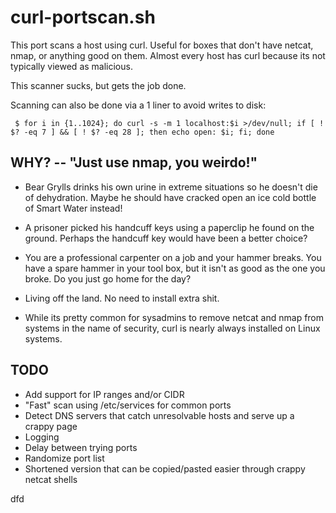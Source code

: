# curl-portscan.sh

This port scans a host using curl. Useful for boxes that don't have
netcat, nmap, or anything good on them. Almost every host has curl
because its not typically viewed as malicious.

This scanner sucks, but gets the job done.

Scanning can also be done via a 1 liner to avoid writes to disk:

	 $ for i in {1..1024}; do curl -s -m 1 localhost:$i >/dev/null; if [ ! $? -eq 7 ] && [ ! $? -eq 28 ]; then echo open: $i; fi; done

## WHY? -- "Just use nmap, you weirdo!"

- Bear Grylls drinks his own urine in extreme situations so he doesn't
  die of dehydration. Maybe he should have cracked open an ice cold
  bottle of Smart Water instead!

- A prisoner picked his handcuff keys using a paperclip he found on
  the ground. Perhaps the handcuff key would have been a better
  choice?
  
- You are a professional carpenter on a job and your hammer
  breaks. You have a spare hammer in your tool box, but it isn't as
  good as the one you broke. Do you just go home for the day?

- Living off the land. No need to install extra shit.

- While its pretty common for sysadmins to remove netcat and nmap from
  systems in the name of security, curl is nearly always installed on
  Linux systems.

## TODO

- Add support for IP ranges and/or CIDR
- "Fast" scan using /etc/services for common ports
- Detect DNS servers that catch unresolvable hosts and serve up a crappy page
- Logging
- Delay between trying ports
- Randomize port list
- Shortened version that can be copied/pasted easier through crappy netcat shells

dfd
